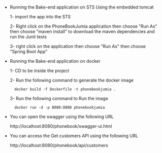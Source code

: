 * Running the Bake-end application on STS Using the embedded tomcat

	1- import the app into the STS
	
	2- Right click on the PhoneBookJumia application then choose "Run As" then choose "maven install" 
		to download the maven dependencies and run the Junit tests
		
	3- right click on the application then choose "Run As" then choose "Spring Boot App"

* Running the Bake-end application on docker

	1- CD to be inside the project
	
	2- Run the following command to generate the docker image
	
		docker build -f Dockerfile -t phonebookjumia .
		
	3- Run the following command to Run the image
	
		docker run -d -p 8080:8080 phonebookjumia
		
* You can open the swagger using the following URL

	http://localhost:8080/phonebook/swagger-ui.html
	
* You can access the Get customers API using the following URL

	http://localhost:8080/phonebook/api/customers
